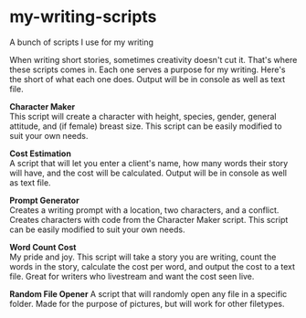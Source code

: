 # my-writing-scripts
A bunch of scripts I use for my writing

When writing short stories, sometimes creativity doesn't cut it. That's where these scripts comes in. Each one serves a purpose for my writing. Here's the short of what each one does. Output will be in console as well as text file.

**Character Maker**  
This script will create a character with height, species, gender, general attitude, and (if female) breast size. This script can be easily modified to suit your own needs.

**Cost Estimation**  
A script that will let you enter a client's name, how many words their story will have, and the cost will be calculated. Output will be in console as well as text file.

**Prompt Generator**  
Creates a writing prompt with a location, two characters, and a conflict.  Creates characters with code from the Character Maker script. This script can be easily modified to suit your own needs.

**Word Count Cost**  
My pride and joy. This script will take a story you are writing, count the words in the story, calculate the cost per word, and output the cost to a text file. Great for writers who livestream and want the cost seen live.

**Random File Opener**
A script that will randomly open any file in a specific folder. Made for the purpose of pictures, but will work for other filetypes.
